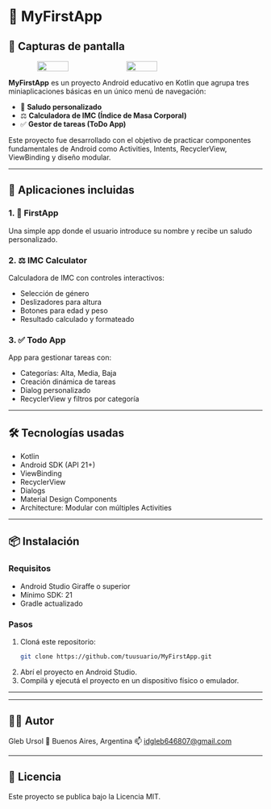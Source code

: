 # 🌟 MyFirstApp

## 🧪 Capturas de pantalla

<div style="display: flex;" align="center">
  <img src="https://github.com/user-attachments/assets/c3eca16d-6a37-4d80-8fd7-6f1098c6c12e" style="width: 35%;" />
  <img src="https://github.com/user-attachments/assets/074af456-6678-4e2a-8b9e-bee8ae89b63c" style="width: 35%;"/>
</div>



**MyFirstApp** es un proyecto Android educativo en Kotlin que agrupa tres miniaplicaciones básicas en un único menú de navegación:

- 💬 **Saludo personalizado**
- ⚖️ **Calculadora de IMC (Índice de Masa Corporal)**
- ✅ **Gestor de tareas (ToDo App)**

Este proyecto fue desarrollado con el objetivo de practicar componentes fundamentales de Android como Activities, Intents, RecyclerView, ViewBinding y diseño modular.

---

## 📱 Aplicaciones incluidas

### 1. 💬 FirstApp
Una simple app donde el usuario introduce su nombre y recibe un saludo personalizado.

### 2. ⚖️ IMC Calculator
Calculadora de IMC con controles interactivos:
- Selección de género
- Deslizadores para altura
- Botones para edad y peso
- Resultado calculado y formateado

### 3. ✅ Todo App
App para gestionar tareas con:
- Categorías: Alta, Media, Baja
- Creación dinámica de tareas
- Dialog personalizado
- RecyclerView y filtros por categoría

---

## 🛠️ Tecnologías usadas

- Kotlin
- Android SDK (API 21+)
- ViewBinding
- RecyclerView
- Dialogs
- Material Design Components
- Architecture: Modular con múltiples Activities

---

## 📦 Instalación

### Requisitos

- Android Studio Giraffe o superior
- Mínimo SDK: 21
- Gradle actualizado

### Pasos

1. Cloná este repositorio:
   ```bash
   git clone https://github.com/tuusuario/MyFirstApp.git
   ```
2. Abrí el proyecto en Android Studio.
3. Compilá y ejecutá el proyecto en un dispositivo físico o emulador.

---

---

## 👨‍💻 Autor
Gleb Ursol
📍 Buenos Aires, Argentina
📫 idgleb646807@gmail.com

---

## 📝 Licencia
Este proyecto se publica bajo la Licencia MIT. 
